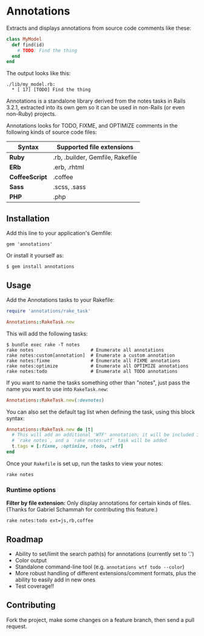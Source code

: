 # Annotations

Extracts and displays annotations from source code comments like these:

```ruby
class MyModel
  def find(id)
    # TODO: Find the thing
  end
end
```

The output looks like this:

    ./lib/my_model.rb:
      * [ 17] [TODO] Find the thing

Annotations is a standalone library derived from the notes tasks in Rails 3.2.1, extracted into its own gem so it can be used in non-Rails (or even non-Ruby) projects.

Annotations looks for TODO, FIXME, and OPTIMIZE comments in the following kinds of source code files:

<table>
  <thead>
    <tr class="header-row">
      <th>Syntax</th>
      <th>Supported file extensions</th>
    </tr>
  </thead>
  <tbody>
    <tr>
      <td><b>Ruby</b></td>
      <td>.rb, .builder, Gemfile, Rakefile</td>
    </tr>
    <tr>
      <td><b>ERb</b></td>
      <td>.erb, .rhtml</td>
    </tr>
    <tr>
      <td><b>CoffeeScript</b></td>
      <td>.coffee</td>
    </tr>
    <tr>
      <td><b>Sass</b></td>
      <td>.scss, .sass</td>
    </tr>
    <tr>
      <td><b>PHP</b></td>
      <td>.php</td>
    </tr>
  </tbody>
</table>

## Installation

Add this line to your application's Gemfile:

    gem 'annotations'

Or install it yourself as:

    $ gem install annotations

## Usage

Add the Annotations tasks to your Rakefile:

```ruby
require 'annotations/rake_task'

Annotations::RakeTask.new
```

This will add the following tasks:

    $ bundle exec rake -T notes
    rake notes                     # Enumerate all annotations
    rake notes:custom[annotation]  # Enumerate a custom annotation
    rake notes:fixme               # Enumerate all FIXME annotations
    rake notes:optimize            # Enumerate all OPTIMIZE annotations
    rake notes:todo                # Enumerate all TODO annotations

If you want to name the tasks something other than "notes", just pass the name you want to use into `RakeTask.new`:

```ruby
Annotations::RakeTask.new(:devnotes)
```

You can also set the default tag list when defining the task, using this block syntax:

```ruby
Annotations::RakeTask.new do |t|
  # This will add an additional 'WTF' annotation; it will be included in
  # `rake notes`, and a `rake notes:wtf` task will be added
  t.tags = [:fixme, :optimize, :todo, :wtf]
end
```

Once your `Rakefile` is set up, run the tasks to view your notes:

    rake notes

### Runtime options

**Filter by file extension:** Only display annotations for certain kinds of files. (Thanks for Gabriel Schammah for contributing this feature.)

    rake notes:todo ext=js,rb,coffee

## Roadmap

* Ability to set/limit the search path(s) for annotations (currently set to '.')
* Color output
* Standalone command-line tool (e.g. `annotations wtf todo --color`)
* More robust handling of different extensions/comment formats, plus the ability to easily add in new ones
* Test coverage!!

## Contributing

Fork the project, make some changes on a feature branch, then send a pull request.